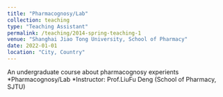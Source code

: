 ```yaml
---
title: "Pharmacognosy/Lab"
collection: teaching
type: "Teaching Assistant"
permalink: /teaching/2014-spring-teaching-1
venue: "Shanghai Jiao Tong University, School of Pharmacy"
date: 2022-01-01
location: "City, Country"
---
```

An undergraduate course about pharmacognosy experients
*Pharmacognosy/Lab
 *Instructor: Prof.LiuFu Deng (School of Pharmacy, SJTU)
